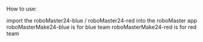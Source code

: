 How to use:

import the roboMaster24-blue / roboMaster24-red into the roboMaster app
roboMasterMake24-blue is for blue team
roboMasterMake24-red is for red team
